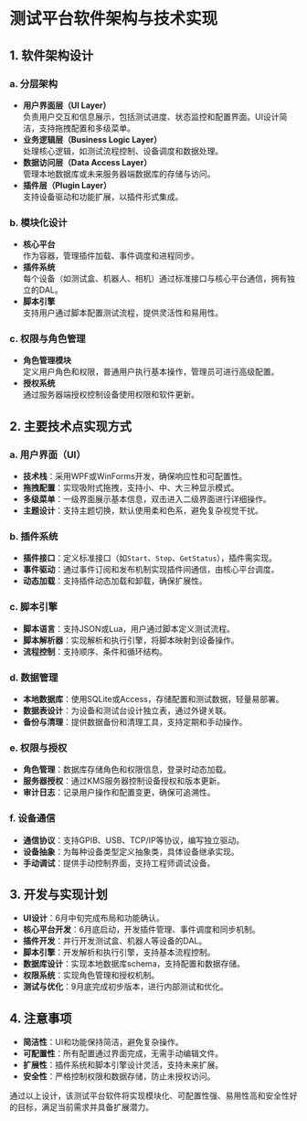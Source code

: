 # 测试平台软件架构与技术实现

## 1. 软件架构设计

### a. 分层架构
- **用户界面层（UI Layer）**  
  负责用户交互和信息展示，包括测试进度、状态监控和配置界面。UI设计简洁，支持拖拽配置和多级菜单。
- **业务逻辑层（Business Logic Layer）**  
  处理核心逻辑，如测试流程控制、设备调度和数据处理。
- **数据访问层（Data Access Layer）**  
  管理本地数据库或未来服务器端数据库的存储与访问。
- **插件层（Plugin Layer）**  
  支持设备驱动和功能扩展，以插件形式集成。

### b. 模块化设计
- **核心平台**  
  作为容器，管理插件加载、事件调度和进程同步。
- **插件系统**  
  每个设备（如测试盒、机器人、相机）通过标准接口与核心平台通信，拥有独立的DAL。
- **脚本引擎**  
  支持用户通过脚本配置测试流程，提供灵活性和易用性。

### c. 权限与角色管理
- **角色管理模块**  
  定义用户角色和权限，普通用户执行基本操作，管理员可进行高级配置。
- **授权系统**  
  通过服务器端授权控制设备使用权限和软件更新。

## 2. 主要技术点实现方式

### a. 用户界面（UI）
- **技术栈**：采用WPF或WinForms开发，确保响应性和可配置性。  
- **拖拽配置**：实现吸附式拖拽，支持小、中、大三种显示模式。  
- **多级菜单**：一级界面展示基本信息，双击进入二级界面进行详细操作。  
- **主题设计**：支持主题切换，默认使用柔和色系，避免复杂视觉干扰。

### b. 插件系统
- **插件接口**：定义标准接口（如`Start`、`Stop`、`GetStatus`），插件需实现。  
- **事件驱动**：通过事件订阅和发布机制实现插件间通信，由核心平台调度。  
- **动态加载**：支持插件动态加载和卸载，确保扩展性。

### c. 脚本引擎
- **脚本语言**：支持JSON或Lua，用户通过脚本定义测试流程。  
- **脚本解析器**：实现解析和执行引擎，将脚本映射到设备操作。  
- **流程控制**：支持顺序、条件和循环结构。

### d. 数据管理
- **本地数据库**：使用SQLite或Access，存储配置和测试数据，轻量易部署。  
- **数据表设计**：为设备和测试台设计独立表，通过外键关联。  
- **备份与清理**：提供数据备份和清理工具，支持定期和手动操作。

### e. 权限与授权
- **角色管理**：数据库存储角色和权限信息，登录时动态加载。  
- **服务器授权**：通过KMS服务器控制设备授权和版本更新。  
- **审计日志**：记录用户操作和配置变更，确保可追溯性。

### f. 设备通信
- **通信协议**：支持GPIB、USB、TCP/IP等协议，编写独立驱动。  
- **设备抽象**：为每种设备类型定义抽象类，具体设备继承实现。  
- **手动调试**：提供手动控制界面，支持工程师调试设备。

## 3. 开发与实现计划
- **UI设计**：6月中旬完成布局和功能确认。  
- **核心平台开发**：6月底启动，开发插件管理、事件调度和同步机制。  
- **插件开发**：并行开发测试盒、机器人等设备的DAL。  
- **脚本引擎**：开发解析和执行引擎，支持基本流程控制。  
- **数据库设计**：实现本地数据库schema，支持配置和数据存储。  
- **权限系统**：实现角色管理和授权机制。  
- **测试与优化**：9月底完成初步版本，进行内部测试和优化。

## 4. 注意事项
- **简洁性**：UI和功能保持简洁，避免复杂操作。  
- **可配置性**：所有配置通过界面完成，无需手动编辑文件。  
- **扩展性**：插件系统和脚本引擎设计灵活，支持未来扩展。  
- **安全性**：严格控制权限和数据存储，防止未授权访问。

通过以上设计，该测试平台软件将实现模块化、可配置性强、易用性高和安全性好的目标，满足当前需求并具备扩展潜力。
